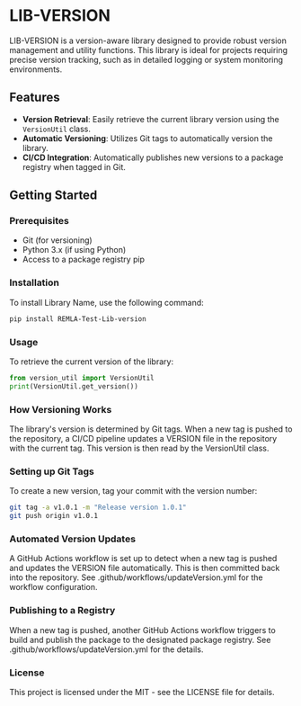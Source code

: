 # LIB-VERSION

LIB-VERSION is a version-aware library designed to provide robust version management and utility functions. This library is ideal for projects requiring precise version tracking, such as in detailed logging or system monitoring environments.

## Features

- **Version Retrieval**: Easily retrieve the current library version using the `VersionUtil` class.
- **Automatic Versioning**: Utilizes Git tags to automatically version the library.
- **CI/CD Integration**: Automatically publishes new versions to a package registry when tagged in Git.

## Getting Started

### Prerequisites

- Git (for versioning)
- Python 3.x (if using Python)
- Access to a package registry pip

### Installation

To install Library Name, use the following command:

```bash
pip install REMLA-Test-Lib-version
```


### Usage
To retrieve the current version of the library:

```python
from version_util import VersionUtil
print(VersionUtil.get_version())
```

### How Versioning Works
The library's version is determined by Git tags. When a new tag is pushed to the repository, a CI/CD pipeline updates a VERSION file in the repository with the current tag. This version is then read by the VersionUtil class.

### Setting up Git Tags
To create a new version, tag your commit with the version number:

```bash
git tag -a v1.0.1 -m "Release version 1.0.1"
git push origin v1.0.1
```

### Automated Version Updates
A GitHub Actions workflow is set up to detect when a new tag is pushed and updates the VERSION file automatically. This is then committed back into the repository. See .github/workflows/updateVersion.yml for the workflow configuration.

### Publishing to a Registry
When a new tag is pushed, another GitHub Actions workflow triggers to build and publish the package to the designated package registry. See .github/workflows/updateVersion.yml for the details.

### License
This project is licensed under the MIT - see the LICENSE file for details.

